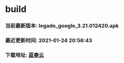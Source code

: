 # build

### 当前最新版本: legado_google_3.21.012420.apk
### 最近更新时间: 2021-01-24 20:56:43
### 下载地址: [蓝奏云](https://wwa.lanzous.com/b0d8bblej)


